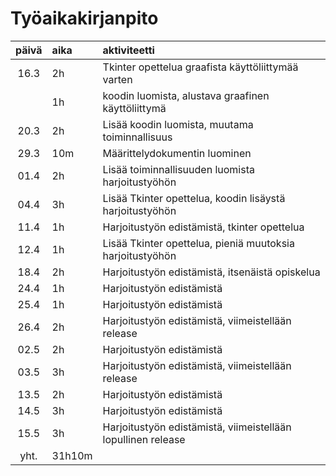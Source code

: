 # Työaikakirjanpito

| päivä | aika | aktiviteetti  |
| :----:|:-----| :-----|
| 16.3  | 2h   | Tkinter opettelua graafista käyttöliittymää varten |
|       | 1h   | koodin luomista, alustava graafinen käyttöliittymä |
| 20.3  | 2h   | Lisää koodin luomista, muutama toiminnallisuus |
| 29.3  | 10m  | Määrittelydokumentin luominen
| 01.4  | 2h   | Lisää toiminnallisuuden luomista harjoitustyöhön
| 04.4  | 3h   | Lisää Tkinter opettelua, koodin lisäystä harjoitustyöhön
| 11.4  | 1h   | Harjoitustyön edistämistä, tkinter opettelua
| 12.4  | 1h   | Lisää Tkinter opettelua, pieniä muutoksia harjoitustyöhön
| 18.4  | 2h   | Harjoitustyön edistämistä, itsenäistä opiskelua
| 24.4  | 1h   | Harjoitustyön edistämistä
| 25.4  | 1h   | Harjoitustyön edistämistä
| 26.4  | 2h   | Harjoitustyön edistämistä, viimeistellään release
| 02.5  | 2h   | Harjoitustyön edistämistä
| 03.5  | 3h   | Harjoitustyön edistämistä, viimeistellään release
| 13.5  | 2h   | Harjoitustyön edistämistä
| 14.5  | 3h   | Harjoitustyön edistämistä
| 15.5  | 3h   | Harjoitustyön edistämistä, viimeistellään lopullinen release
| yht.  |31h10m|
